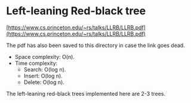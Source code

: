 # Left-leaning Red-black tree

[https://www.cs.princeton.edu/~rs/talks/LLRB/LLRB.pdf](https://www.cs.princeton.edu/~rs/talks/LLRB/LLRB.pdf)

The pdf has also been saved to this directory in case the link goes dead.

* Space complexity: O(n).
* Time complexity:
    * Search: O(log n).
    * Insert: O(log n).
    * Delete: O(log n).

The left-leaning red-black trees implemented here are 2-3 trees.
